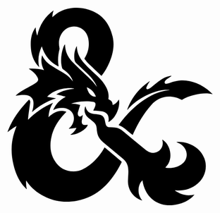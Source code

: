 <svg xmlns="http://www.w3.org/2000/svg" viewBox="0 0 576 512"><path d="M82.5 98.9c-.6-17.2 2-33.8 12.7-48.2.3 7.4 1.2 14.5 4.2 21.6 5.9-27.5 19.7-49.3 42.3-65.5-1.9 5.9-3.5 11.8-3 17.7 8.7-7.4 18.8-17.8 44.4-22.7 14.7-2.8 29.7-2 42.1 1 38.5 9.3 61 34.3 69.7 72.3 5.3 23.1.7 45-8.3 66.4-5.2 12.4-12 24.4-20.7 35.1-2-1.9-3.9-3.8-5.8-5.6-42.8-40.8-26.8-25.2-37.4-37.4-1.1-1.2-1-2.2-.1-3.6 8.3-13.5 11.8-28.2 10-44-1.1-9.8-4.3-18.9-11.3-26.2-14.5-15.3-39.2-15-53.5.6-11.4 12.5-14.1 27.4-10.9 43.6.2 1.3.4 2.7 0 3.9-3.4 13.7-4.6 27.6-2.5 41.6.1.5.1 1.1.1 1.6 0 .3-.1.5-.2 1.1-21.8-11-36-28.3-43.2-52.2-8.3 17.8-11.1 35.5-6.6 54.1-15.6-15.2-21.3-34.3-22-55.2zm469.6 123.2c-11.6-11.6-25-20.4-40.1-26.6-12.8-5.2-26-7.9-39.9-7.1-10 .6-19.6 3.1-29 6.4-2.5.9-5.1 1.6-7.7 2.2-4.9 1.2-7.3-3.1-4.7-6.8 3.2-4.6 3.4-4.2 15-12 .6-.4 1.2-.8 2.2-1.5h-2.5c-.6 0-1.2.2-1.9.3-19.3 3.3-30.7 15.5-48.9 29.6-10.4 8.1-13.8 3.8-12-.5 1.4-3.5 3.3-6.7 5.1-10 1-1.8 2.3-3.4 3.5-5.1-.2-.2-.5-.3-.7-.5-27 18.3-46.7 42.4-57.7 73.3.3.3.7.6 1 .9.3-.6.5-1.2.9-1.7 10.4-12.1 22.8-21.8 36.6-29.8 18.2-10.6 37.5-18.3 58.7-20.2 4.3-.4 8.7-.1 13.1-.1-1.8.7-3.5.9-5.3 1.1-18.5 2.4-35.5 9-51.5 18.5-30.2 17.9-54.5 42.2-75.1 70.4-.3.4-.4.9-.7 1.3 14.5 5.3 24 17.3 36.1 25.6.2-.1.3-.2.4-.4l1.2-2.7c12.2-26.9 27-52.3 46.7-74.5 16.7-18.8 38-25.3 62.5-20 5.9 1.3 11.4 4.4 17.2 6.8 2.3-1.4 5.1-3.2 8-4.7 8.4-4.3 17.4-7 26.7-9 14.7-3.1 29.5-4.9 44.5-1.3v-.5c-.5-.4-1.2-.8-1.7-1.4zM316.7 397.6c-39.4-33-22.8-19.5-42.7-35.6-.8.9 0-.2-1.9 3-11.2 19.1-25.5 35.3-44 47.6-10.3 6.8-21.5 11.8-34.1 11.8-21.6 0-38.2-9.5-49.4-27.8-12-19.5-13.3-40.7-8.2-62.6 7.8-33.8 30.1-55.2 38.6-64.3-18.7-6.2-33 1.7-46.4 13.9.8-13.9 4.3-26.2 11.8-37.3-24.3 10.6-45.9 25-64.8 43.9-.3-5.8 5.4-43.7 5.6-44.7.3-2.7-.6-5.3-3-7.4-24.2 24.7-44.5 51.8-56.1 84.6 7.4-5.9 14.9-11.4 23.6-16.2-8.3 22.3-19.6 52.8-7.8 101.1 4.6 19 11.9 36.8 24.1 52.3 2.9 3.7 6.3 6.9 9.5 10.3.2-.2.4-.3.6-.5-1.4-7-2.2-14.1-1.5-21.9 2.2 3.2 3.9 6 5.9 8.6 12.6 16 28.7 27.4 47.2 35.6 25 11.3 51.1 13.3 77.9 8.6 54.9-9.7 90.7-48.6 116-98.8 1-1.8.6-2.9-.9-4.2zm172-46.4c-9.5-3.1-22.2-4.2-28.7-2.9 9.9 4 14.1 6.6 18.8 12 12.6 14.4 10.4 34.7-5.4 45.6-11.7 8.1-24.9 10.5-38.9 9.1-1.2-.1-2.3-.4-3-.6 2.8-3.7 6-7 8.1-10.8 9.4-16.8 5.4-42.1-8.7-56.1-2.1-2.1-4.6-3.9-7-5.9-.3 1.3-.1 2.1.1 2.8 4.2 16.6-8.1 32.4-24.8 31.8-7.6-.3-13.9-3.8-19.6-8.5-19.5-16.1-39.1-32.1-58.5-48.3-5.9-4.9-12.5-8.1-20.1-8.7-4.6-.4-9.3-.6-13.9-.9-5.9-.4-8.8-2.8-10.4-8.4-.9-3.4-1.5-6.8-2.2-10.2-1.5-8.1-6.2-13-14.3-14.2-4.4-.7-8.9-1-13.3-1.5-13-1.4-19.8-7.4-22.6-20.3-5 11-1.6 22.4 7.3 29.9 4.5 3.8 9.3 7.3 13.8 11.2 4.6 3.8 7.4 8.7 7.9 14.8.4 4.7.8 9.5 1.8 14.1 2.2 10.6 8.9 18.4 17 25.1 16.5 13.7 33 27.3 49.5 41.1 17.9 15 13.9 32.8 13 56-.9 22.9 12.2 42.9 33.5 51.2 1 .4 2 .6 3.6 1.1-15.7-18.2-10.1-44.1.7-52.3.3 2.2.4 4.3.9 6.4 9.4 44.1 45.4 64.2 85 56.9 16-2.9 30.6-8.9 42.9-19.8 2-1.8 3.7-4.1 5.9-6.5-19.3 4.6-35.8.1-50.9-10.6.7-.3 1.3-.3 1.9-.3 21.3 1.8 40.6-3.4 57-17.4 19.5-16.6 26.6-42.9 17.4-66-8.3-20.1-23.6-32.3-43.8-38.9zM99.4 179.3c-5.3-9.2-13.2-15.6-22.1-21.3 13.7-.5 26.6.2 39.6 3.7-7-12.2-8.5-24.7-5-38.7 5.3 11.9 13.7 20.1 23.6 26.8 19.7 13.2 35.7 19.6 46.7 30.2 3.4 3.3 6.3 7.1 9.6 10.9-.8-2.1-1.4-4.1-2.2-6-5-10.6-13-18.6-22.6-25-1.8-1.2-2.8-2.5-3.4-4.5-3.3-12.5-3-25.1-.7-37.6 1-5.5 2.8-10.9 4.5-16.3.8-2.4 2.3-4.6 4-6.6.6 6.9 0 25.5 19.6 46 10.8 11.3 22.4 21.9 33.9 32.7 9 8.5 18.3 16.7 25.5 26.8 1.1 1.6 2.2 3.3 3.8 4.7-5-13-14.2-24.1-24.2-33.8-9.6-9.3-19.4-18.4-29.2-27.4-3.3-3-4.6-6.7-5.1-10.9-1.2-10.4 0-20.6 4.3-30.2.5-1 1.1-2 1.9-3.3.5 4.2.6 7.9 1.4 11.6 4.8 23.1 20.4 36.3 49.3 63.5 10 9.4 19.3 19.2 25.6 31.6 4.8 9.3 7.3 19 5.7 29.6-.1.6.5 1.7 1.1 2 6.2 2.6 10 6.9 9.7 14.3 7.7-2.6 12.5-8 16.4-14.5 4.2 20.2-9.1 50.3-27.2 58.7.4-4.5 5-23.4-16.5-27.7-6.8-1.3-12.8-1.3-22.9-2.1 4.7-9 10.4-20.6.5-22.4-24.9-4.6-52.8 1.9-57.8 4.6 8.2.4 16.3 1 23.5 3.3-2 6.5-4 12.7-5.8 18.9-1.9 6.5 2.1 14.6 9.3 9.6 1.2-.9 2.3-1.9 3.3-2.7-3.1 17.9-2.9 15.9-2.8 18.3.3 10.2 9.5 7.8 15.7 7.3-2.5 11.8-29.5 27.3-45.4 25.8 7-4.7 12.7-10.3 15.9-17.9-6.5.8-12.9 1.6-19.2 2.4l-.3-.9c4.7-3.4 8-7.8 10.2-13.1 8.7-21.1-3.6-38-25-39.9-9.1-.8-17.8.8-25.9 5.5 6.2-15.6 17.2-26.6 32.6-34.5-15.2-4.3-8.9-2.7-24.6-6.3 14.6-9.3 30.2-13.2 46.5-14.6-5.2-3.2-48.1-3.6-70.2 20.9 7.9 1.4 15.5 2.8 23.2 4.2-23.8 7-44 19.7-62.4 35.6 1.1-4.8 2.7-9.5 3.3-14.3.6-4.5.8-9.2.1-13.6-1.5-9.4-8.9-15.1-19.7-16.3-7.9-.9-15.6.1-23.3 1.3-.9.1-1.7.3-2.9 0 15.8-14.8 36-21.7 53.1-33.5 6-4.5 6.8-8.2 3-14.9zm128.4 26.8c3.3 16 12.6 25.5 23.8 24.3-4.6-11.3-12.1-19.5-23.8-24.3z"/></svg>
<!--
Font Awesome Free 5.3.1 by @fontawesome - https://fontawesom